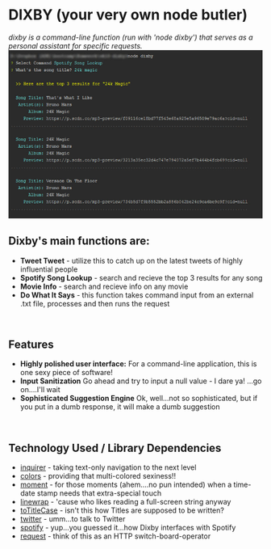 # DIXBY (your very own node butler)

*dixby is a command-line function (run with 'node dixby') that serves as a personal assistant for specific requests.*
<br>
![](img/Dixby-in-action.jpg)
 <br>
 
## Dixby's main functions are: 
  * **Tweet Tweet** - utilize this to catch up on the latest tweets of highly influential people
  * **Spotify Song Lookup**  - search and recieve the top 3 results for any song
  * **Movie Info** - search and recieve info on any movie
  * **Do What It Says** - this function takes command input from an external .txt file, processes and then runs the request
 
 <br>
 
 ## Features
  * **Highly polished user interface:** For a command-line application, this is one sexy piece of software!
  * **Input Sanitization** Go ahead and try to input a null value - I dare ya! ...go on....I'll wait
  * **Sophisticated Suggestion Engine** Ok, well...not so sophisticated, but if you put in a dumb response, it will make a dumb suggestion
 
 <br>
 
 ## Technology Used / Library Dependencies
  * [inquirer](https://www.npmjs.com/package/inquirer) - taking text-only navigation to the next level
  * [colors](https://www.npmjs.com/package/colors) - providing that multi-colored sexiness!!
  * [moment](https://www.npmjs.com/package/moment) - for those moments (ahem....no pun intended) when a time-date stamp needs that extra-special touch
  * [linewrap](https://www.npmjs.com/package/linewrap) - 'cause who likes reading a full-screen string anyway
  * [toTitleCase](https://www.npmjs.com/package/titlecase) - isn't this how Titles are supposed to be written?
  * [twitter](https://www.npmjs.com/package/twitter) - umm...to talk to Twitter
  * [spotify](https://www.npmjs.com/package/spotify) - yup...you guessed it...how Dixby interfaces with Spotify
  * [request](https://www.npmjs.com/package/request) - think of this as an HTTP switch-board-operator
  
